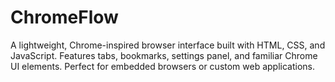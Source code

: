 # ChromeFlow
A lightweight, Chrome-inspired browser interface built with HTML, CSS, and JavaScript. Features tabs, bookmarks, settings panel, and familiar Chrome UI elements. Perfect for embedded browsers or custom web applications.
